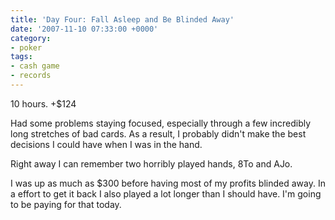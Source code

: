 ```yaml
---
title: 'Day Four: Fall Asleep and Be Blinded Away'
date: '2007-11-10 07:33:00 +0000'
category:
- poker
tags:
- cash game
- records
---
```

10 hours. +$124

Had some problems staying focused, especially through a few incredibly long
stretches of bad cards. As a result, I probably didn't make the best decisions I
could have when I was in the hand.

Right away I can remember two horribly played hands, 8To and AJo.

I was up as much as $300 before having most of my profits blinded away. In a
effort to get it back I also played a lot longer than I should have. I'm going
to be paying for that today.
